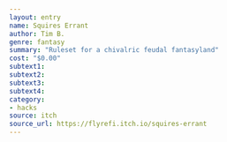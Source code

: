 ```yaml
---
layout: entry 
name: Squires Errant
author: Tim B.
genre: fantasy
summary: "Ruleset for a chivalric feudal fantasyland"
cost: "$0.00"
subtext1: 
subtext2: 
subtext3: 
subtext4: 
category:
- hacks
source: itch
source_url: https://flyrefi.itch.io/squires-errant
---
```

